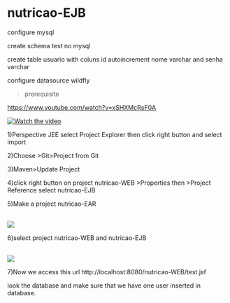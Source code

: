# nutricao-EJB


configure mysql


create schema test no mysql

create table usuario with coluns id autoincrement nome varchar and senha varchar



configure datasource wildfly

> prerequisite






https://www.youtube.com/watch?v=xSHXMcRsF0A

[![Watch the video](https://raw.github.com/GabLeRoux/WebMole/master/ressources/WebMole_Youtube_Video.png)](https://www.youtube.com/watch?v=xSHXMcRsF0A)


1)Perspective JEE select Project Explorer then click right button and select import

2)Choose >Git>Project from Git

3)Maven>Update Project

4)click right button on project nutricao-WEB >Properties then >Project Reference select nutricao-EJB

5)Make a project nutricao-EAR



<br>
<img src='https://4.bp.blogspot.com/-Zv6p0J5tEZ4/WqoPo7-jh1I/AAAAAAAADLA/G-3AYh_rdigrqOXWgGnVOdtRYW8W2X2iQCLcBGAs/s1600/Screen%2BShot%2B2018-03-15%2Bat%2B03.13.44.png'/>
</br>

6)select project nutricao-WEB and nutricao-EJB




<br>
<img src='https://3.bp.blogspot.com/-KRsidrqAtQI/WqoWOhzJQvI/AAAAAAAADLc/bSfFOoAItoMyM4UgeIO2qQPJAIyiSv95ACLcBGAs/s1600/Screen%2BShot%2B2018-03-15%2Bat%2B03.43.23.png'/>
</br>


7)Now we access this url http://localhost:8080/nutricao-WEB/test.jsf

look the database and make sure that we have one user inserted in database.
